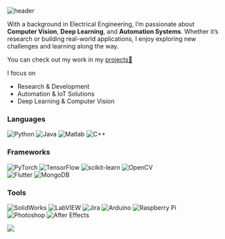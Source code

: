 ![header](https://capsule-render.vercel.app/api?type=blur&height=300&color=0:201996,100:0078ff&text=Deshan%20Thrimanna&desc=Electrical%20Engineering%20Undergraduate%20%7C%20Researcher&fontColor=ffffff&descAlignY=65&descAlign=50&fontSize=60&reversal=true)

With a background in Electrical Engineering, I’m passionate about **Computer Vision**, **Deep Learning**, and **Automation Systems**. Whether it’s research or building real-world applications, I enjoy exploring new challenges and learning along the way.

You can check out my work in my [projects📂](https://deshan0.github.io/projects/) </br>

I focus on
- Research & Development  
- Automation & IoT Solutions    
- Deep Learning & Computer Vision  

<section className="mb-16">
  <div className="mb-8">
    <h3 className="text-xl font-semibold text-gray-900 dark:text-white mb-4">
      Languages
    </h3>
    <div className="flex flex-wrap gap-3">
      <img
	src="https://img.shields.io/badge/python-3670A0?logo=python&logoColor=FFFF00&style=for-the-badge"
	alt="Python"
      />
      <img
	src="https://img.shields.io/badge/java-%23ED8B00.svg?style=for-the-badge&logo=openjdk&logoColor=white"
	alt="Java"
      />
      <img
	src="https://img.shields.io/badge/Matlab-%23FFB900.svg?logo=mathworks&logoColor=white&style=for-the-badge"
	alt="Matlab"
      />
      <img
	src="https://img.shields.io/badge/C%2B%2B-%2300599C.svg?logo=c%2B%2B&logoColor=white&style=for-the-badge"
	alt="C++"
      />
    </div>
  </div>
  <div className="mb-8">
    <h3 className="text-xl font-semibold text-gray-900 dark:text-white mb-4">
      Frameworks
    </h3>
    <div className="flex flex-wrap gap-3 mb-4">
      <img
	src="https://img.shields.io/badge/PyTorch-%23EE4C2C.svg?logo=pytorch&logoColor=white&style=for-the-badge"
	alt="PyTorch"
      />
      <img
	src="https://img.shields.io/badge/TensorFlow-%23FF6F00.svg?logo=tensorflow&logoColor=white&style=for-the-badge"
	alt="TensorFlow"
      />
      <img
	src="https://img.shields.io/badge/scikit--learn-F7931E?logo=scikit-learn&logoColor=FFFFFF&style=for-the-badge"
	alt="scikit-learn"
      />
      <img
	src="https://img.shields.io/badge/OpenCV-%23white.svg?logo=opencv&logoColor=white&style=for-the-badge"
	alt="OpenCV"
      />
<!--       <img
	src="https://img.shields.io/badge/LangChain-%23000000.svg?logo=langchain&logoColor=white&style=for-the-badge"
	alt="LangChain"
      /> -->
<!--       <img
	src="https://img.shields.io/badge/CrewAI-E53935?style=for-the-badge"
	alt="CrewAI"
      /> -->
    </div>
    <div className="flex flex-wrap gap-3">
      <img
	src="https://img.shields.io/badge/Flutter-%2302569B.svg?logo=Flutter&logoColor=white&style=for-the-badge"
	alt="Flutter"
      />
      <img
	src="https://img.shields.io/badge/MongoDB-%234ea94b.svg?logo=mongodb&logoColor=white&style=for-the-badge"
	alt="MongoDB"
      />
<!--       <img
	src="https://img.shields.io/badge/SQLite-%2307405e.svg?logo=sqlite&logoColor=white&style=for-the-badge"
	alt="SQLite"
      /> -->
<!--       <img
	src="https://img.shields.io/badge/FastAPI-009688?logo=fastapi&logoColor=white&style=for-the-badge"
	alt="FastAPI"
      /> -->
    </div>
  </div>
<!--   <div className="mb-8">
    <h3 className="text-xl font-semibold text-gray-900 dark:text-white mb-4">
      DevOps
    </h3>
    <div className="flex flex-wrap gap-3">
      <img
	src="https://img.shields.io/badge/Git-F05032?logo=git&logoColor=FFFFFF&style=for-the-badge"
	alt="Git"
      />
      <img
	src="https://img.shields.io/badge/GitHub-181717?logo=github&logoColor=FFFFFF&style=for-the-badge"
	alt="GitHub"
      />
      <img
	src="https://img.shields.io/badge/Postman-FF6C37?logo=postman&logoColor=white&style=for-the-badge"
	alt="Postman"
      />
      <img
	src="https://img.shields.io/badge/Azure-%230072C6.svg?logo=azure-devops&logoColor=white&style=for-the-badge"
	alt="Azure"
      />
      <img
	src="https://img.shields.io/badge/Conda-44A833?logo=anaconda&logoColor=white&style=for-the-badge"
	alt="Conda"
      />
    </div>
  </div> -->
  <div className="mb-8">
    <h3 className="text-xl font-semibold text-gray-900 dark:text-white mb-4">
      Tools
    </h3>
    <div className="flex flex-wrap gap-3 mb-4">
      <img
	src="https://img.shields.io/badge/SolidWorks-FF0000?logo=solidworks&logoColor=white&style=for-the-badge"
	alt="SolidWorks"
      />
      <img
	src="https://img.shields.io/badge/LabVIEW-FFDB00?logo=labview&logoColor=black&style=for-the-badge"
	alt="LabVIEW"
      />
      <img
	src="https://img.shields.io/badge/Jira-0052CC?logo=jira&logoColor=white&style=for-the-badge"
	alt="Jira"
      />
      <img
	src="https://img.shields.io/badge/Arduino-00979D?logo=Arduino&logoColor=white&style=for-the-badge"
	alt="Arduino"
      />
      <img
	src="https://img.shields.io/badge/Raspberry%20Pi-A22846?logo=raspberrypi&logoColor=white&style=for-the-badge"
	alt="Raspberry Pi"
      />
    </div>
    <div className="flex flex-wrap gap-3">
    </div>
    <img src="https://img.shields.io/badge/Photoshop-31A8FF?logo=adobe-photoshop&logoColor=white&style=for-the-badge" alt="Photoshop" />
    <img src="https://img.shields.io/badge/After%20Effects-9999FF?logo=adobe-after-effects&logoColor=white&style=for-the-badge" alt="After Effects" />
  </div>
</section>

![](https://hit.yhype.me/github/profile?user_id=YOUR_USER_ID)
